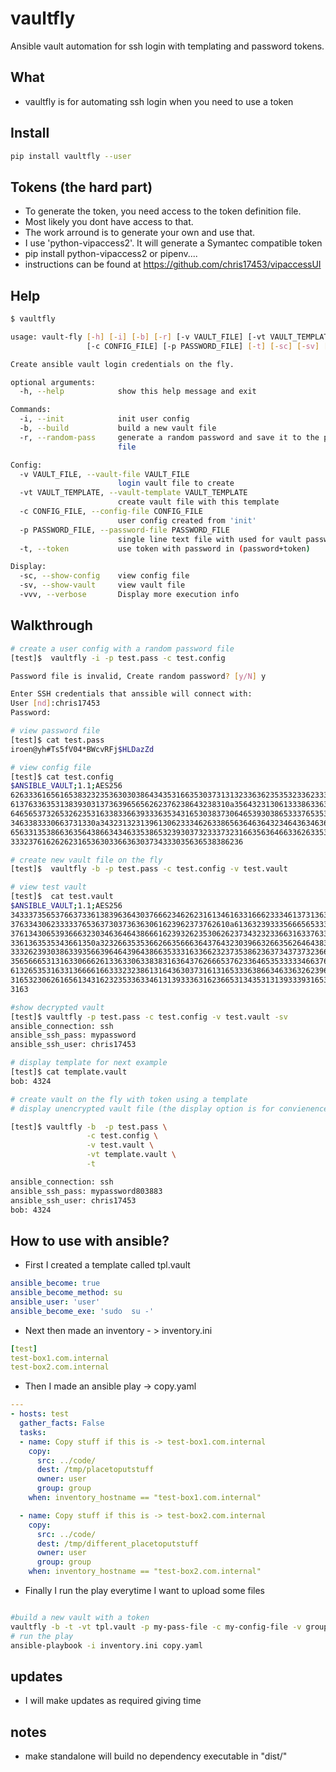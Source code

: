 # vaultfly
Ansible vault automation for ssh login with templating and password tokens.

## What
- vaultfly is for automating ssh login when you need to use a token

## Install

```bash
pip install vaultfly --user
```

## Tokens (the hard part)
- To generate the token, you need access to the token definition file.
- Most likely you dont have access to that. 
- The work arround is to generate your own and use that.
- I use 'python-vipaccess2'. It will generate a Symantec compatible token
- pip install python-vipaccess2 or pipenv....
- instructions can be found at https://github.com/chris17453/vipaccessUI

## Help

```bash
$ vaultfly

usage: vault-fly [-h] [-i] [-b] [-r] [-v VAULT_FILE] [-vt VAULT_TEMPLATE]
                 [-c CONFIG_FILE] [-p PASSWORD_FILE] [-t] [-sc] [-sv] [-vvv]

Create ansible vault login credentials on the fly.

optional arguments:
  -h, --help            show this help message and exit

Commands:
  -i, --init            init user config
  -b, --build           build a new vault file
  -r, --random-pass     generate a random password and save it to the password
                        file

Config:
  -v VAULT_FILE, --vault-file VAULT_FILE
                        login vault file to create
  -vt VAULT_TEMPLATE, --vault-template VAULT_TEMPLATE
                        create vault file with this template
  -c CONFIG_FILE, --config-file CONFIG_FILE
                        user config created from 'init'
  -p PASSWORD_FILE, --password-file PASSWORD_FILE
                        single line text file with used for vault password
  -t, --token           use token with password in (password+token)

Display:
  -sc, --show-config    view config file
  -sv, --show-vault     view vault file
  -vvv, --verbose       Display more execution info

```


## Walkthrough
```bash
# create a user config with a random password file
[test]$  vaultfly -i -p test.pass -c test.config

Password file is invalid, Create random password? [y/N] y

Enter SSH credentials that anssible will connect with:
User [nd]:chris17453
Password: 

# view password file
[test]$ cat test.pass
iroen@yh#Ts5fV04*BWcvRFj$HLDazZd

# view config file
[test]$ cat test.config 
$ANSIBLE_VAULT;1.1;AES256
62633361656165383232353630303864343531663530373131323363623535323362333564616462
6137633635313839303137363965656262376238643238310a356432313061333863363737613939
64656537326532623531633833663933363534316530383730646539303865333765353266643437
3463383330663731330a343231323139613062333462633865636463643234643634636238316562
65633135386636356438663434633538653239303732333732316635636466336263353162336434
3332376162626231653630336636303734333035636538386236

# create new vault file on the fly
[test]$  vaultfly -b -p test.pass -c test.config -v test.vault

# view test vault
[test]$  cat test.vault
$ANSIBLE_VAULT;1.1;AES256
34333735653766373361383963643037666234626231613461633166623334613731363063623666
3763343062333337653637303736363061623962373762610a613632393335666565333633663333
37613430653936663230346364643866616239326235306262373432323366316337633965383663
3361363535343661350a323266353536626635666364376432303966326635626464383565323763
33326239303863393566396464396438663533316336623237353862363734373732366666396433
35656665313163306662613363306338383163643762666537623364653533333466376537663261
61326535316331366661663332323861316436303731613165333638663463363262396630633534
31653230626165613431623235336334613139333631623665313435313139333931653062326534
3163

#show decrypted vault
[test]$ vaultfly -p test.pass -c test.config -v test.vault -sv
ansible_connection: ssh
ansible_ssh_pass: mypassword
ansible_ssh_user: chris17453

# display template for next example
[test]$ cat template.vault
bob: 4324

# create vault on the fly with token using a template 
# display unencrypted vault file (the display option is for convienence)

[test]$ vaultfly -b  -p test.pass \
                 -c test.config \
                 -v test.vault \
                 -vt template.vault \
                 -t

ansible_connection: ssh
ansible_ssh_pass: mypassword803883
ansible_ssh_user: chris17453
bob: 4324

```


## How to use with ansible?
- First I created a template called tpl.vault
```yaml
ansible_become: true
ansible_become_method: su
ansible_user: 'user'
ansible_become_exe: 'sudo  su -'
```
- Next then made an inventory - > inventory.ini
```yaml
[test]
test-box1.com.internal
test-box2.com.internal
```
- Then I made an ansible play -> copy.yaml
```yaml
---
- hosts: test
  gather_facts: False
  tasks:
  - name: Copy stuff if this is -> test-box1.com.internal
    copy:
      src: ../code/
      dest: /tmp/placetoputstuff
      owner: user
      group: group
    when: inventory_hostname == "test-box1.com.internal"

  - name: Copy stuff if this is -> test-box2.com.internal
    copy:
      src: ../code/
      dest: /tmp/different_placetoputstuff
      owner: user
      group: group
    when: inventory_hostname == "test-box2.com.internal"
```
- Finally I run the play everytime I want to upload some files
```bash

#build a new vault with a token
vaultfly -b -t -vt tpl.vault -p my-pass-file -c my-config-file -v group_vars/all
# run the play
ansible-playbook -i inventory.ini copy.yaml
```

## updates
- I will make updates as required giving time

## notes
- make standalone will build no dependency executable in "dist/"
